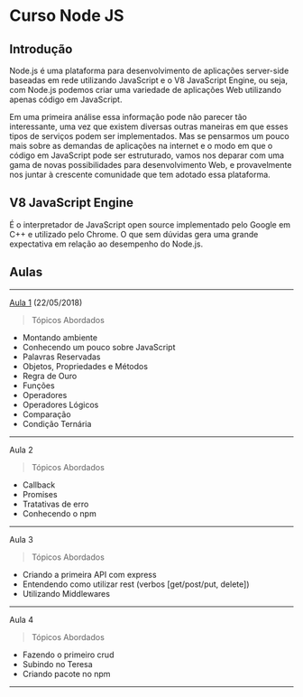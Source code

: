 # Curso Node JS

## Introdução

Node.js é uma plataforma para desenvolvimento de aplicações server-side baseadas em rede utilizando JavaScript e o V8 JavaScript Engine, ou seja, com Node.js podemos criar uma variedade de aplicações Web utilizando apenas código em JavaScript.

Em uma primeira análise essa informação pode não parecer tão interessante, uma vez que existem diversas outras maneiras em que esses tipos de serviços podem ser implementados. Mas se pensarmos um pouco mais sobre as demandas de aplicações na internet e o modo em que o código em JavaScript pode ser estruturado, vamos nos deparar com uma gama de novas possibilidades para desenvolvimento Web, e provavelmente nos juntar à crescente comunidade que tem adotado essa plataforma.


## V8 JavaScript Engine

É o interpretador de JavaScript open source implementado pelo Google em C++ e utilizado pelo Chrome. O que sem dúvidas gera uma grande expectativa em relação ao desempenho do Node.js.

## Aulas
---
[Aula 1](aula1/AULA1.md) (22/05/2018)

> Tópicos Abordados
* Montando ambiente
* Conhecendo um pouco sobre JavaScript
* Palavras Reservadas 
* Objetos, Propriedades e Métodos
* Regra de Ouro
* Funções
* Operadores
* Operadores Lógicos
* Comparação
* Condição Ternária 
---

Aula 2
> Tópicos Abordados
* Callback
* Promises
* Tratativas de erro
* Conhecendo o npm

---

Aula 3
> Tópicos Abordados
* Criando a primeira API com express
* Entendendo como utilizar rest (verbos [get/post/put, delete])
* Utilizando Middlewares

---

Aula 4
> Tópicos Abordados
* Fazendo o primeiro crud
* Subindo no Teresa
* Criando pacote no npm

---